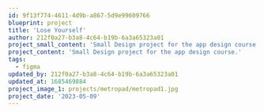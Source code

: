 ```yaml
---
id: 9f13f774-4611-4d9b-a867-5d9e99609766
blueprint: project
title: 'Lose Yourself'
author: 212f0a27-b3a8-4c64-b19b-6a3a65323a01
project_small_content: 'Small Design project for the app design course.'
project_content: 'Small Design project for the app design course.'
tags:
  - figma
updated_by: 212f0a27-b3a8-4c64-b19b-6a3a65323a01
updated_at: 1685469884
project_image_1: projects/metropad/metropad1.jpg
project_date: '2023-05-09'
---
```

